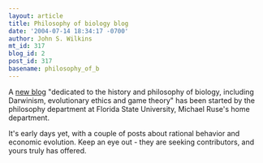 ```yaml
---
layout: article
title: Philosophy of biology blog
date: '2004-07-14 18:34:17 -0700'
author: John S. Wilkins
mt_id: 317
blog_id: 2
post_id: 317
basename: philosophy_of_b
---
```

A [new blog](http://philbio.typepad.com/philosophy_of_biology/) "dedicated to the history and philosophy of biology, including Darwinism, evolutionary ethics and game theory" has been started by the philosophy department at Florida State University, Michael Ruse's home department.

It's early days yet, with a couple of posts about rational behavior and economic evolution. Keep an eye out - they are seeking contributors, and yours truly has offered.
